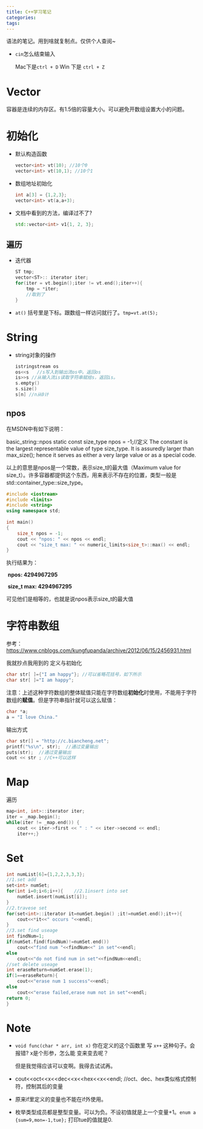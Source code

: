 ```yaml
---
title: C++学习笔记
categories: 
tags: 
---
```


语法的笔记。用到啥就复制点。仅供个人查阅~

<!---more--->

- `cin`怎么结束输入

  Mac下是`ctrl + D` Win 下是 `ctrl + Z`

# Vector

容器是连续的内存区。有1.5倍的容量大小。可以避免开数组设置大小的问题。

# 初始化

- 默认构造函数

  ```c++
  vector<int> vt(10); //10个0
  vector<int> vt(10,1); //10个1
  ```

- 数组地址初始化

  ```c++
  int a[3] = {1,2,3};
  vector<int> vt(a,a+3);
  ```

- 文档中看到的方法，编译过不了?

  ```cpp
  std::vector<int> v1{1, 2, 3};
  ```


## 遍历

- 迭代器

  ```c++
  ST tmp;
  vector<ST>:: iterator iter;
  for(iter = vt.begin();iter != vt.end();iter++){
      tmp = *iter;
      //取到了
  }
  ```

- `at()` 括号里是下标。跟数组一样访问就行了。`tmp=vt.at(5);`

# String

- string对象的操作

  ```cpp
  istringstream os
  os<<s   //s写入到输出流os中。返回os
  is>>s	//从输入流is读取字符串赋给s，返回is。
  s.empty()
  s.size()
  s[n] //n从0计
  ```

## npos

在MSDN中有如下说明：

basic_string::npos
static const size_type npos = -1;//定义
The constant is the largest representable value of type size_type. It is assuredly larger than max_size(); hence it serves as either a very large value or as a special code.

以上的意思是npos是一个常数，表示size_t的最大值（Maximum value for size_t）。许多容器都提供这个东西，用来表示不存在的位置，类型一般是std::container_type::size_type。

```cpp
#include <iostream>  
#include <limits>  
#include <string>  
using namespace std;  
  
int main()  
{  
    size_t npos = -1;  
    cout << "npos: " << npos << endl;  
    cout << "size_t max: " << numeric_limits<size_t>::max() << endl;
}
```

执行结果为：

​                 **npos:           4294967295**

​                 **size_t max:  4294967295**

可见他们是相等的，也就是说npos表示size_t的最大值

# 字符串数组

参考：https://www.cnblogs.com/kungfupanda/archive/2012/06/15/2456931.html

我就抄点我用到的     定义与初始化

```c++
char str[ ]={"I am happy"}; //可以省略花括号，如下所示
char str[ ]="I am happy";
```

注意：上述这种字符数组的整体赋值只能在字符数组**初始化**时使用，不能用于字符数组的**赋值**。但是字符串指针就可以这么赋值：

```c++
char *a;
a = "I love China."
```

输出方式

```c++
char str[] = "http://c.biancheng.net";
printf("%s\n", str);  //通过变量输出
puts(str);  //通过变量输出
cout << str ; //C++可以这样
```

# Map

遍历

```cpp
map<int, int>::iterator iter;
iter = _map.begin();
while(iter != _map.end()) {
    cout << iter->first << " : " << iter->second << endl;
    iter++;}
```

# Set

```cpp
int numList[6]={1,2,2,3,3,3};
//1.set add
set<int> numSet;
for(int i=0;i<6;i++){    //2.1insert into set
    numSet.insert(numList[i]);
}
//2.travese set
for(set<int>::iterator it=numSet.begin() ;it!=numSet.end();it++){
    cout<<*it<<" occurs "<<endl;
}
//3.set find useage
int findNum=1;
if(numSet.find(findNum)!=numSet.end())
    cout<<"find num "<<findNum<<" in set"<<endl;
else
    cout<<"do not find num in set"<<findNum<<endl;	
//set delete useage
int eraseReturn=numSet.erase(1);
if(1==eraseReturn){
	cout<<"erase num 1 success"<<endl;
else
    cout<<"erase failed,erase num not in set"<<endl;
return 0;
}
```

# Note

- `void func(char * arr, int x)` 你在定义的这个函数里 写 `x++` 这种句子。会报错? x是个形参，怎么能 变来变去呢？

  但是我觉得应该可以变啊。我得去试试再。

- cout<<oct<<x<<dec<<x<<hex<<x<<endl; //oct、dec、hex类似格式控制符，控制其后的变量

- 原来if里定义的变量也不能在if外使用。

- 枚举类型成员都是整型变量。可以为负。不设初值就是上一个变量+1。`enum a {sum=9,mon=-1,tue};` 打印tue的值就是0.